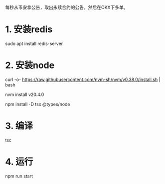 每秒从币安拿公告，取出永续合约的公告，然后在OKX下多单。

# 1. 安装redis

sudo apt install redis-server

# 2. 安装node

curl -o- https://raw.githubusercontent.com/nvm-sh/nvm/v0.38.0/install.sh | bash

nvm install v20.4.0

npm install -D tsx @types/node

# 3. 编译

tsc

# 4. 运行

npm run start
